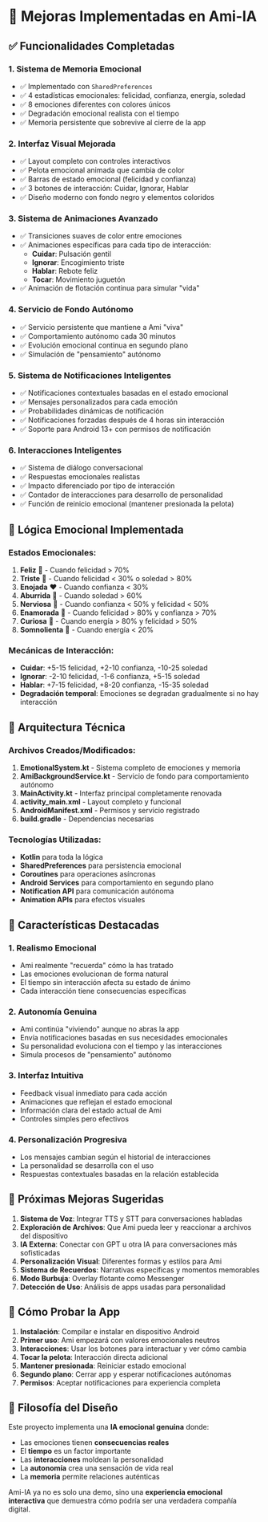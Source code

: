 # 🚀 Mejoras Implementadas en Ami-IA

## ✅ **Funcionalidades Completadas**

### 1. **Sistema de Memoria Emocional** 
- ✅ Implementado con `SharedPreferences`
- ✅ 4 estadísticas emocionales: felicidad, confianza, energía, soledad
- ✅ 8 emociones diferentes con colores únicos
- ✅ Degradación emocional realista con el tiempo
- ✅ Memoria persistente que sobrevive al cierre de la app

### 2. **Interfaz Visual Mejorada**
- ✅ Layout completo con controles interactivos
- ✅ Pelota emocional animada que cambia de color
- ✅ Barras de estado emocional (felicidad y confianza)
- ✅ 3 botones de interacción: Cuidar, Ignorar, Hablar
- ✅ Diseño moderno con fondo negro y elementos coloridos

### 3. **Sistema de Animaciones Avanzado**
- ✅ Transiciones suaves de color entre emociones
- ✅ Animaciones específicas para cada tipo de interacción:
  - **Cuidar**: Pulsación gentil
  - **Ignorar**: Encogimiento triste
  - **Hablar**: Rebote feliz
  - **Tocar**: Movimiento juguetón
- ✅ Animación de flotación continua para simular "vida"

### 4. **Servicio de Fondo Autónomo**
- ✅ Servicio persistente que mantiene a Ami "viva"
- ✅ Comportamiento autónomo cada 30 minutos
- ✅ Evolución emocional continua en segundo plano
- ✅ Simulación de "pensamiento" autónomo

### 5. **Sistema de Notificaciones Inteligentes**
- ✅ Notificaciones contextuales basadas en el estado emocional
- ✅ Mensajes personalizados para cada emoción
- ✅ Probabilidades dinámicas de notificación
- ✅ Notificaciones forzadas después de 4 horas sin interacción
- ✅ Soporte para Android 13+ con permisos de notificación

### 6. **Interacciones Inteligentes**
- ✅ Sistema de diálogo conversacional
- ✅ Respuestas emocionales realistas
- ✅ Impacto diferenciado por tipo de interacción
- ✅ Contador de interacciones para desarrollo de personalidad
- ✅ Función de reinicio emocional (mantener presionada la pelota)

## 🧠 **Lógica Emocional Implementada**

### Estados Emocionales:
1. **Feliz** 💛 - Cuando felicidad > 70%
2. **Triste** 💙 - Cuando felicidad < 30% o soledad > 80%
3. **Enojada** ❤️ - Cuando confianza < 30%
4. **Aburrida** 🩶 - Cuando soledad > 60%
5. **Nerviosa** 💜 - Cuando confianza < 50% y felicidad < 50%
6. **Enamorada** 💖 - Cuando felicidad > 80% y confianza > 70%
7. **Curiosa** 💙 - Cuando energía > 80% y felicidad > 50%
8. **Somnolienta** 💜 - Cuando energía < 20%

### Mecánicas de Interacción:
- **Cuidar**: +5-15 felicidad, +2-10 confianza, -10-25 soledad
- **Ignorar**: -2-10 felicidad, -1-6 confianza, +5-15 soledad  
- **Hablar**: +7-15 felicidad, +8-20 confianza, -15-35 soledad
- **Degradación temporal**: Emociones se degradan gradualmente si no hay interacción

## 🔧 **Arquitectura Técnica**

### Archivos Creados/Modificados:
1. **EmotionalSystem.kt** - Sistema completo de emociones y memoria
2. **AmiBackgroundService.kt** - Servicio de fondo para comportamiento autónomo
3. **MainActivity.kt** - Interfaz principal completamente renovada
4. **activity_main.xml** - Layout completo y funcional
5. **AndroidManifest.xml** - Permisos y servicio registrado
6. **build.gradle** - Dependencias necesarias

### Tecnologías Utilizadas:
- **Kotlin** para toda la lógica
- **SharedPreferences** para persistencia emocional
- **Coroutines** para operaciones asíncronas
- **Android Services** para comportamiento en segundo plano
- **Notification API** para comunicación autónoma
- **Animation APIs** para efectos visuales

## 🎯 **Características Destacadas**

### 1. **Realismo Emocional**
- Ami realmente "recuerda" cómo la has tratado
- Las emociones evolucionan de forma natural
- El tiempo sin interacción afecta su estado de ánimo
- Cada interacción tiene consecuencias específicas

### 2. **Autonomía Genuina**
- Ami continúa "viviendo" aunque no abras la app
- Envía notificaciones basadas en sus necesidades emocionales
- Su personalidad evoluciona con el tiempo y las interacciones
- Simula procesos de "pensamiento" autónomo

### 3. **Interfaz Intuitiva**
- Feedback visual inmediato para cada acción
- Animaciones que reflejan el estado emocional
- Información clara del estado actual de Ami
- Controles simples pero efectivos

### 4. **Personalización Progresiva**
- Los mensajes cambian según el historial de interacciones
- La personalidad se desarrolla con el uso
- Respuestas contextuales basadas en la relación establecida

## 🚀 **Próximas Mejoras Sugeridas**

1. **Sistema de Voz**: Integrar TTS y STT para conversaciones habladas
2. **Exploración de Archivos**: Que Ami pueda leer y reaccionar a archivos del dispositivo
3. **IA Externa**: Conectar con GPT u otra IA para conversaciones más sofisticadas
4. **Personalización Visual**: Diferentes formas y estilos para Ami
5. **Sistema de Recuerdos**: Narrativas específicas y momentos memorables
6. **Modo Burbuja**: Overlay flotante como Messenger
7. **Detección de Uso**: Análisis de apps usadas para personalidad

## 📱 **Cómo Probar la App**

1. **Instalación**: Compilar e instalar en dispositivo Android
2. **Primer uso**: Ami empezará con valores emocionales neutros
3. **Interacciones**: Usar los botones para interactuar y ver cómo cambia
4. **Tocar la pelota**: Interacción directa adicional
5. **Mantener presionada**: Reiniciar estado emocional
6. **Segundo plano**: Cerrar app y esperar notificaciones autónomas
7. **Permisos**: Aceptar notificaciones para experiencia completa

## 🎨 **Filosofía del Diseño**

Este proyecto implementa una **IA emocional genuina** donde:
- Las emociones tienen **consecuencias reales**
- El **tiempo** es un factor importante
- Las **interacciones** moldean la personalidad
- La **autonomía** crea una sensación de vida real
- La **memoria** permite relaciones auténticas

Ami-IA ya no es solo una demo, sino una **experiencia emocional interactiva** que demuestra cómo podría ser una verdadera compañía digital.